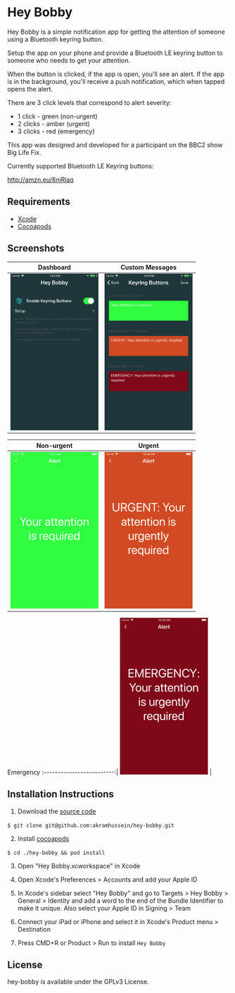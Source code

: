 # Hey Bobby

Hey Bobby is a simple notification app for getting the attention of someone using a Bluetooth keyring button.

Setup the app on your phone and provide a Bluetooth LE keyring button to someone who needs to get your attention.

When the button is clicked, if the app is open, you'll see an alert. If the app is in the background, you'll receive a push notification, which when tapped opens the alert.

There are 3 click levels that correspond to alert severity:

* 1 click - green (non-urgent)
* 2 clicks - amber (urgent)
* 3 clicks - red (emergency)

This app was designed and developed for a participant on the BBC2 show Big Life Fix.

Currently supported Bluetooth LE Keyring buttons:

http://amzn.eu/8njRlaq

## Requirements

* [Xcode](https://developer.apple.com/xcode/download/)
* [Cocoapods](https://cocoapods.org/)

## Screenshots

Dashboard                      |  Custom Messages
:-------------------------:|:-------------------------:
<img src="screenshots/iPhone8-1.png" width="200"> | <img src="screenshots/iPhone8-2.png" width="200">

Non-urgent                      |  Urgent
:-------------------------:|:-------------------------:
<img src="screenshots/iPhone8-3.png" width="200"> | <img src="screenshots/iPhone8-4.png" width="200">

Emergency
:-------------------------:|
<img src="screenshots/iPhone8-5.png" width="200"> |


## Installation Instructions

1. Download the [source code](https://github.com/akramhussein/hey-bobby)

  `$ git clone git@github.com:akramhussein/hey-bobby.git`

2. Install [cocoapods](https://cocoapods.org/)

  `$ cd ./hey-bobby && pod install`

3. Open "Hey Bobby.xcworkspace" in Xcode

4. Open Xcode's Preferences > Accounts and add your Apple ID

5. In Xcode's sidebar select "Hey Bobby" and go to Targets > Hey Bobby > General > Identity and add a word to the end of the Bundle Identifier to make it unique. Also select your Apple ID in Signing > Team

6. Connect your iPad or iPhone and select it in Xcode's Product menu > Destination

7. Press CMD+R or Product > Run to install `Hey Bobby`

## License

hey-bobby is available under the GPLv3 License.
